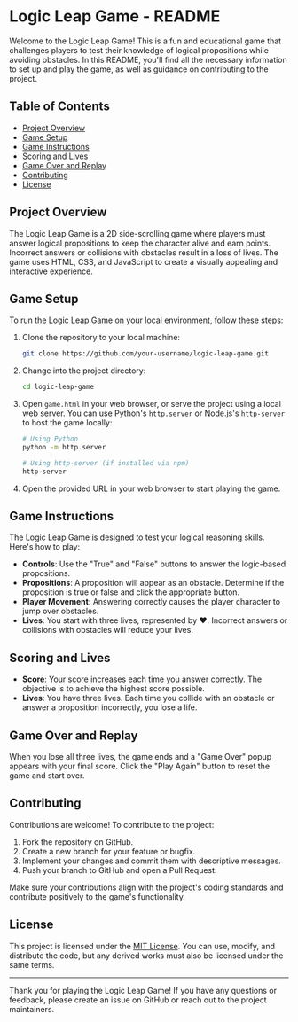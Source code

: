 # Logic Leap Game - README

Welcome to the Logic Leap Game! This is a fun and educational game that challenges players to test their knowledge of logical propositions while avoiding obstacles. In this README, you'll find all the necessary information to set up and play the game, as well as guidance on contributing to the project.

## Table of Contents

- [Project Overview](#project-overview)
- [Game Setup](#game-setup)
- [Game Instructions](#game-instructions)
- [Scoring and Lives](#scoring-and-lives)
- [Game Over and Replay](#game-over-and-replay)
- [Contributing](#contributing)
- [License](#license)

## Project Overview

The Logic Leap Game is a 2D side-scrolling game where players must answer logical propositions to keep the character alive and earn points. Incorrect answers or collisions with obstacles result in a loss of lives. The game uses HTML, CSS, and JavaScript to create a visually appealing and interactive experience.

## Game Setup

To run the Logic Leap Game on your local environment, follow these steps:

1. Clone the repository to your local machine:
   ```bash
   git clone https://github.com/your-username/logic-leap-game.git
   ```

2. Change into the project directory:
   ```bash
   cd logic-leap-game
   ```

3. Open `game.html` in your web browser, or serve the project using a local web server. You can use Python's `http.server` or Node.js's `http-server` to host the game locally:
   ```bash
   # Using Python
   python -m http.server
   
   # Using http-server (if installed via npm)
   http-server
   ```

4. Open the provided URL in your web browser to start playing the game.

## Game Instructions

The Logic Leap Game is designed to test your logical reasoning skills. Here's how to play:

- **Controls**: Use the "True" and "False" buttons to answer the logic-based propositions.
- **Propositions**: A proposition will appear as an obstacle. Determine if the proposition is true or false and click the appropriate button.
- **Player Movement**: Answering correctly causes the player character to jump over obstacles.
- **Lives**: You start with three lives, represented by ❤️. Incorrect answers or collisions with obstacles will reduce your lives.

## Scoring and Lives

- **Score**: Your score increases each time you answer correctly. The objective is to achieve the highest score possible.
- **Lives**: You have three lives. Each time you collide with an obstacle or answer a proposition incorrectly, you lose a life.

## Game Over and Replay

When you lose all three lives, the game ends and a "Game Over" popup appears with your final score. Click the "Play Again" button to reset the game and start over.

## Contributing

Contributions are welcome! To contribute to the project:

1. Fork the repository on GitHub.
2. Create a new branch for your feature or bugfix.
3. Implement your changes and commit them with descriptive messages.
4. Push your branch to GitHub and open a Pull Request.

Make sure your contributions align with the project's coding standards and contribute positively to the game's functionality.

## License

This project is licensed under the [MIT License](LICENSE). You can use, modify, and distribute the code, but any derived works must also be licensed under the same terms.

---

Thank you for playing the Logic Leap Game! If you have any questions or feedback, please create an issue on GitHub or reach out to the project maintainers.
